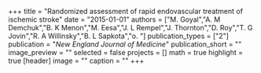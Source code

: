 +++
title = "Randomized assessment of rapid endovascular treatment of ischemic stroke"
date = "2015-01-01"
authors = ["M. Goyal","A. M Demchuk","B. K Menon","M. Eesa","J. L Rempel","J. Thornton","D. Roy","T. G Jovin","R. A Willinsky","B. L Sapkota","o. "]
publication_types = ["2"]
publication = "_New England Journal of Medicine_"
publication_short = ""
image_preview = ""
selected = false
projects = []
math = true
highlight = true
[header]
image = ""
caption = ""
+++

